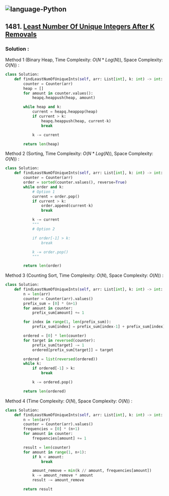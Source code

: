 ![language-Python](https://img.shields.io/badge/%20-Python-ffd43b?style=for-the-badge&logo=PYTHON)
---

## 1481. [Least Number Of Unique Integers After K Removals](https://leetcode.com/problems/least-number-of-unique-integers-after-k-removals)

### Solution :

Method 1 (Binary Heap, Time Complexity: $O(N*Log(N))$, Space Complexity: $O(N)$) :
```python
class Solution:
    def findLeastNumOfUniqueInts(self, arr: List[int], k: int) -> int:
        counter = Counter(arr)
        heap = []
        for amount in counter.values():
            heapq.heappush(heap, amount)

        while heap and k:
            current = heapq.heappop(heap)
            if current > k:
                heapq.heappush(heap, current-k)
                break

            k -= current

        return len(heap)
```

Method 2 (Sorting, Time Complexity: $O(N*Log(N))$, Space Complexity: $O(N)$) :
```python
class Solution:
    def findLeastNumOfUniqueInts(self, arr: List[int], k: int) -> int:
        counter = Counter(arr)
        order = sorted(counter.values(), reverse=True)
        while order and k:
            # Option 1
            current = order.pop()
            if current > k:
                order.append(current-k)
                break

            k -= current
            """
            # Option 2

            if order[-1] > k:
                break

            k -= order.pop()
            """

        return len(order)
```

Method 3 (Counting Sort, Time Complexity: $O(N)$, Space Complexity: $O(N)$) :
```python
class Solution:
    def findLeastNumOfUniqueInts(self, arr: List[int], k: int) -> int:
        n = len(arr)
        counter = Counter(arr).values()
        prefix_sum = [0] * (n+1)
        for amount in counter:
            prefix_sum[amount] += 1

        for index in range(1, len(prefix_sum)):
            prefix_sum[index] = prefix_sum[index-1] + prefix_sum[index]

        ordered = [0] * len(counter)
        for target in reversed(counter):
            prefix_sum[target] -= 1
            ordered[prefix_sum[target]] = target

        ordered = list(reversed(ordered))
        while k:
            if ordered[-1] > k:
                break

            k -= ordered.pop()

        return len(ordered)
```

Method 4 (Time Complexity: $O(N)$, Space Complexity: $O(N)$) :
```python
class Solution:
    def findLeastNumOfUniqueInts(self, arr: List[int], k: int) -> int:
        n = len(arr)
        counter = Counter(arr).values()
        frequencies = [0] * (n+1)
        for amount in counter:
            frequencies[amount] += 1

        result = len(counter)
        for amount in range(1, n+1):
            if k < amount:
                break

            amount_remove = min(k // amount, frequencies[amount])
            k -= amount_remove * amount
            result -= amount_remove

        return result
```
